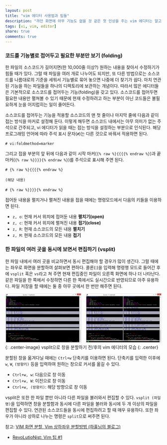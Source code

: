 ```yaml
---
layout: post
title: "vim 에디터 사용법과 팁들"
description: "까만 화면에 아무 기능도 없을 것 같은 첫 인상을 주는 vim 에디터는 알고보면 개발자들을 편리하게 해주는 강력한 기능들을 많이 가지고 있다. 하지만 그런 기능들을 찾아서 실제로 쓰면서 습관이 되어있지 않으면 vim 에디터를 단순한 메모장의 그 이상도 이하도 아닌 프로그램으로 만들어 버릴 수 있다. 이번에는 vim 에디터를 사용하면서 얻은 팁들을 소개하려고 한다."
tags: [vi, vim, editor]
share: true
comments: true
---
```


### 코드를 기능별로 접어두고 필요한 부분만 보기 (folding)

한 파일의 소스코드가 길어지면(한 10,000줄 이상?) 원하는 내용을 찾아서 수정하기가 힘들 때가 있다. 그럴 때 파일을 여러 개로 나누어도 되지만, 또 다른 방법으로는 소스코드를 나름대로의 기준을 세워서 기능별로 묶어 놓으면 나중에 더 찾기가 쉽다. 마치 연관된 기능을 하는 파일들을 하나의 디렉토리에 보관하는 개념이다. 따라서 많은 에디터들은 기본적으로 소스코드를 접어두는 기능(folding)을 갖고 있다. 소스코드를 접어두면 필요한 내용만 펼쳐볼 수 있기 때문에 현재 수정하려고 하는 부분이 아닌 코드들은 불필요하게 눈을 어지럽히는 일이 줄어든다.

소스코드를 접어두는 기능을 적용할 소스코드의 맨 첫 줄이나 마지막 줄에 다음과 같이 접는 방식을 마커로 설정해 둔다. 이렇게 해두면 소스코드 내에서는 아무 의미가 없는 주석으로 간주되고, vi 에디터가 읽을 때는 접는 방식을 설정하는 부분으로 인식된다. 해당 프로그래밍 언어에 따라 주석 표시 문자(`#`)는 다른 것으로 바꿔서 적용하면 된다.

```
# vi:foldmethod=marker
```

그리고 접을 부분의 앞 뒤에 다음과 같이 시작 마커(`{% raw %}{{{{% endraw %}`)과 끝 마커(`{% raw %}}}}{% endraw %}`)를 주석으로 표시해 주면 된다.

```
# {% raw %}{{{{% endraw %}

(해당 내용)

# {% raw %}}}}{% endraw %}
```

접어둔 내용을 펼치거나 펼쳐진 내용을 접을 때에는 명령모드에서 다음의 키들을 이용하면 된다.

* `z, o`: 현재 커서 위치에 접어둔 내용 **펼치기(open)**
* `z, c`: 현재 커서 위치에 펼쳐진 내용 **접기(close)**
* `z, R`: 현재 소스코드의 모든 내용 **펼치기**
* `z, M`: 현재 소스코드의 모든 내용 **접기**


### 한 파일의 여러 곳을 동시에 보면서 편집하기 (vsplit)

한 파일 내에서 여러 곳을 비교하면서 동시 편집해야 할 경우가 많이 생긴다. 그럴 때에는 좌우로 화면을 분할하여 살펴보면 편하다. 콜론(:)을 입력해 명령행 모드로 들어간 후에 `vsplit` 혹은 `vs`라고 쳐 주면 현재 편집중인 파일이 오른쪽 화면에 하나 더 나타난다. 같은 파일을 한 쪽에서 수정하면 다른 한 쪽에서도 실시간으로 반영되므로 아주 유용하다. 파일 저장을 할 때에는 둘 중 아무 곳에서 한 번만 해주면 된다.

![Image](/images/2017-08-11/vsplit.png?170924 "vsplit"){: .center-image}
vsplit으로 창을 분할하기 전/후의 vim 에디터의 모습
{: .center}

분할된 창을 옮겨다닐 때에는 `Ctrl+w` 단축키를 이용하면 된다. 단축키를 입력한 이후에 `w`, `W`, `(방향키)` 등을 입력하여 원하는 창으로 커서를 옮길 수 있다.

* `Ctrl+w, w`: 다음으로 창 이동
* `Ctrl+w, W`: 이전으로 창 이동
* `Ctrl+w, (방향키)`: 해당 방향으로 창 이동

vsplit은 또한 한 파일 뿐만 아니라 다른 파일을 불러와서 편집할 수 있다. `vsplit (파일명)`을 입력하면 창을 분할함과 동시에 다른 파일을 불러와 동시에 두 개 이상의 파일을 편집할 수 있다. 연관된 소스코드들을 동시에 편집하려고 할 때 매우 유용하다. 또한 좌우가 아니라 상하로 나누는 명령은 `split`으로 써주면 된다.

참고: [VIM 화면 분할, Vim 상하좌우 분할방법 (하훌님의 블로그)](http://noon.tistory.com/1353)



* [RevoLutioNist: Vim 팁 #1](http://revoman.tistory.com/category/Unix%20%26%20Linux/VI/VIM)